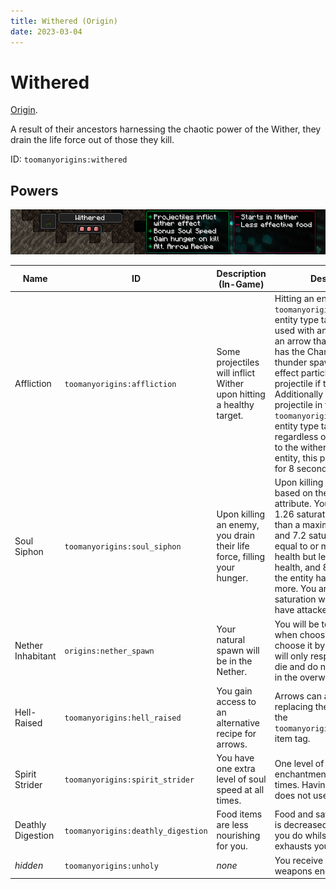 ```yaml
---
title: Withered (Origin)
date: 2023-03-04
---
```

# Withered

[Origin](../../origins.md).

A result of their ancestors harnessing the chaotic power of the Wither, they drain the life force out of those they kill.

ID: `toomanyorigins:withered`

## Powers

![Withered (Rework)](../../../../images/tmoWitheredBannerRework.png)

Name | ID | Description (In-Game) | Description (Detailed)
-----|----|-----------------------|------------------------
Affliction | `toomanyorigins:affliction` | Some projectiles will inflict Wither upon hitting a healthy target. | Hitting an entity with a projectile in the `toomanyorigins:withered_projectiles` entity type tag. This does not apply if used with an arrow with a potion effect, an arrow that is on fire, or a trident that has the Channeling enchantment in thunder spawning conditions. Wither effect particles will display from the projectile if these conditions are met. Additionally hitting an entity with a projectile in the `toomanyorigins:withered_projectiles` entity type tag will extinguish you, regardless of other conditions applied to the wither on hit. Upon hitting an entity, this power goes into cooldown for 8 seconds.
Soul Siphon | `toomanyorigins:soul_siphon` | Upon killing an enemy, you drain their life force, filling your hunger. | Upon killing an entity, you will be fed based on the entity's max health attribute. You will be fed 4 food and 1.26 saturation if the entity has less than a maximum of 15 health, 6 food and 7.2 saturation if the entity has equal to or more than 15 maximum health but less than a maximum of 30 health, and 8 food and 12.8 saturation the entity has 30 maximum health or more. You are also fed 1 food and 2.4 saturation whenever an entity that you have attacked receives wither damage.
Nether Inhabitant | `origins:nether_spawn` | Your natural spawn will be in the Nether. | You will be teleported into the Nether when choosing this Origin. If you choose it by using an Orb of Origin, you will only respawn in the Nether if you die and do not have a valid spawn point in the overworld.
Hell-Raised | `toomanyorigins:hell_raised` | You gain access to an alternative recipe for arrows. | Arrows can additionally be crafted by replacing the feather with an item inside the `toomanyorigins:weavable_nether_plants` item tag.
Spirit Strider | `toomanyorigins:spirit_strider` | You have one extra level of soul speed at all times. | One level of the soul speed enchantment is added to you at all times. Having boots without soul speed does not use up the durability of them.
Deathly Digestion | `toomanyorigins:deathly_digestion` | Food items are less nourishing for you. | Food and saturation values from eating is decreased by 50% and everything you do whilst a non Nether dimension exhausts you 75% more.
*hidden* | `toomanyorigins:unholy` | *none* | You receive more damage from weapons enchanted with Smite.